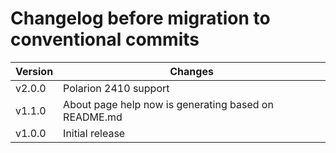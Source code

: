 # Changelog before migration to conventional commits

| Version | Changes                                              |
|---------|------------------------------------------------------|
| v2.0.0  | Polarion 2410 support                                |
| v1.1.0  | About page help now is generating based on README.md |
| v1.0.0  | Initial release                                      |

